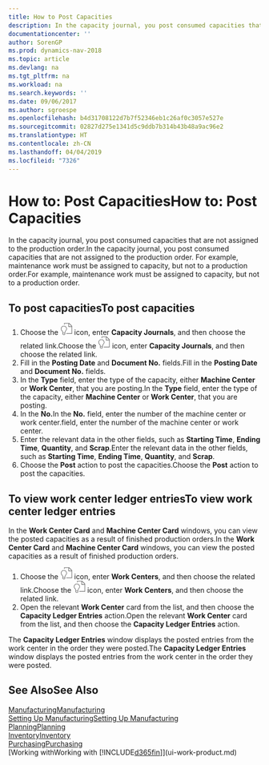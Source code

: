 ```yaml
---
title: How to Post Capacities
description: In the capacity journal, you post consumed capacities that are not assigned to the production order. For example, maintenance work must be assigned to capacity, but not to a production order.
documentationcenter: ''
author: SorenGP
ms.prod: dynamics-nav-2018
ms.topic: article
ms.devlang: na
ms.tgt_pltfrm: na
ms.workload: na
ms.search.keywords: ''
ms.date: 09/06/2017
ms.author: sgroespe
ms.openlocfilehash: b4d31708122d7b7f52346eb1c26af0c3057e527e
ms.sourcegitcommit: 02827d275e1341d5c9ddb7b314b43b48a9ac96e2
ms.translationtype: HT
ms.contentlocale: zh-CN
ms.lasthandoff: 04/04/2019
ms.locfileid: "7326"
---
```

# <a name="how-to-post-capacities"></a><span data-ttu-id="46eb5-104">How to: Post Capacities</span><span class="sxs-lookup"><span data-stu-id="46eb5-104">How to: Post Capacities</span></span>
<span data-ttu-id="46eb5-105">In the capacity journal, you post consumed capacities that are not assigned to the production order.</span><span class="sxs-lookup"><span data-stu-id="46eb5-105">In the capacity journal, you post consumed capacities that are not assigned to the production order.</span></span> <span data-ttu-id="46eb5-106">For example, maintenance work must be assigned to capacity, but not to a production order.</span><span class="sxs-lookup"><span data-stu-id="46eb5-106">For example, maintenance work must be assigned to capacity, but not to a production order.</span></span>  

## <a name="to-post-capacities"></a><span data-ttu-id="46eb5-107">To post capacities</span><span class="sxs-lookup"><span data-stu-id="46eb5-107">To post capacities</span></span>  
1.  <span data-ttu-id="46eb5-108">Choose the ![Search for Page or Report](media/ui-search/search_small.png "Search for Page or Report icon") icon, enter **Capacity Journals**, and then choose the related link.</span><span class="sxs-lookup"><span data-stu-id="46eb5-108">Choose the ![Search for Page or Report](media/ui-search/search_small.png "Search for Page or Report icon") icon, enter **Capacity Journals**, and then choose the related link.</span></span>  
2.  <span data-ttu-id="46eb5-109">Fill in the **Posting Date** and **Document No.** fields.</span><span class="sxs-lookup"><span data-stu-id="46eb5-109">Fill in the **Posting Date** and **Document No.** fields.</span></span>  
3.  <span data-ttu-id="46eb5-110">In the **Type** field, enter the type of the capacity, either **Machine Center** or **Work Center**, that you are posting.</span><span class="sxs-lookup"><span data-stu-id="46eb5-110">In the **Type** field, enter the type of the capacity, either **Machine Center** or **Work Center**, that you are posting.</span></span>  
4.  <span data-ttu-id="46eb5-111">In the **No.**</span><span class="sxs-lookup"><span data-stu-id="46eb5-111">In the **No.**</span></span> <span data-ttu-id="46eb5-112">field, enter the number of the machine center or work center.</span><span class="sxs-lookup"><span data-stu-id="46eb5-112">field, enter the number of the machine center or work center.</span></span>  
5.  <span data-ttu-id="46eb5-113">Enter the relevant data in the other fields, such as **Starting Time**, **Ending Time**, **Quantity**, and **Scrap**.</span><span class="sxs-lookup"><span data-stu-id="46eb5-113">Enter the relevant data in the other fields, such as **Starting Time**, **Ending Time**, **Quantity**, and **Scrap**.</span></span>  
6.  <span data-ttu-id="46eb5-114">Choose the **Post** action to post the capacities.</span><span class="sxs-lookup"><span data-stu-id="46eb5-114">Choose the **Post** action to post the capacities.</span></span>  

## <a name="to-view-work-center-ledger-entries"></a><span data-ttu-id="46eb5-115">To view work center ledger entries</span><span class="sxs-lookup"><span data-stu-id="46eb5-115">To view work center ledger entries</span></span>  
<span data-ttu-id="46eb5-116">In the **Work Center Card** and **Machine Center Card** windows, you can view the posted capacities as a result of finished production orders.</span><span class="sxs-lookup"><span data-stu-id="46eb5-116">In the **Work Center Card** and **Machine Center Card** windows, you can view the posted capacities as a result of finished production orders.</span></span>    
1.  <span data-ttu-id="46eb5-117">Choose the ![Search for Page or Report](media/ui-search/search_small.png "Search for Page or Report icon") icon, enter **Work Centers**, and then choose the related link.</span><span class="sxs-lookup"><span data-stu-id="46eb5-117">Choose the ![Search for Page or Report](media/ui-search/search_small.png "Search for Page or Report icon") icon, enter **Work Centers**, and then choose the related link.</span></span>  
2.  <span data-ttu-id="46eb5-118">Open the relevant **Work Center** card from the list, and then choose the **Capacity Ledger Entries** action.</span><span class="sxs-lookup"><span data-stu-id="46eb5-118">Open the relevant **Work Center** card from the list, and then choose the **Capacity Ledger Entries** action.</span></span>  

<span data-ttu-id="46eb5-119">The **Capacity Ledger Entries** window displays the posted entries from the work center in the order they were posted.</span><span class="sxs-lookup"><span data-stu-id="46eb5-119">The **Capacity Ledger Entries** window displays the posted entries from the work center in the order they were posted.</span></span>   

## <a name="see-also"></a><span data-ttu-id="46eb5-120">See Also</span><span class="sxs-lookup"><span data-stu-id="46eb5-120">See Also</span></span>  
[<span data-ttu-id="46eb5-121">Manufacturing</span><span class="sxs-lookup"><span data-stu-id="46eb5-121">Manufacturing</span></span>](production-manage-manufacturing.md)    
[<span data-ttu-id="46eb5-122">Setting Up Manufacturing</span><span class="sxs-lookup"><span data-stu-id="46eb5-122">Setting Up Manufacturing</span></span>](production-configure-production-processes.md)  
[<span data-ttu-id="46eb5-123">Planning</span><span class="sxs-lookup"><span data-stu-id="46eb5-123">Planning</span></span>](production-planning.md)      
[<span data-ttu-id="46eb5-124">Inventory</span><span class="sxs-lookup"><span data-stu-id="46eb5-124">Inventory</span></span>](inventory-manage-inventory.md)  
[<span data-ttu-id="46eb5-125">Purchasing</span><span class="sxs-lookup"><span data-stu-id="46eb5-125">Purchasing</span></span>](purchasing-manage-purchasing.md)  
[<span data-ttu-id="46eb5-126">Working with</span><span class="sxs-lookup"><span data-stu-id="46eb5-126">Working with</span></span> [!INCLUDE[d365fin](includes/d365fin_md.md)]](ui-work-product.md)
